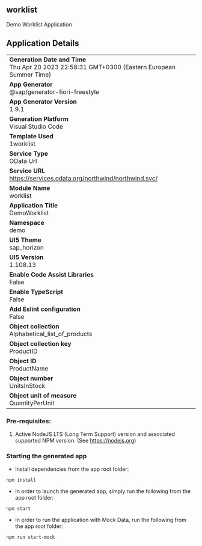 ## worklist

Demo Worklist Application

## Application Details
|               |
| ------------- |
|**Generation Date and Time**<br>Thu Apr 20 2023 22:58:31 GMT+0300 (Eastern European Summer Time)|
|**App Generator**<br>@sap/generator-fiori-freestyle|
|**App Generator Version**<br>1.9.1|
|**Generation Platform**<br>Visual Studio Code|
|**Template Used**<br>1worklist|
|**Service Type**<br>OData Url|
|**Service URL**<br>https://services.odata.org/northwind/northwind.svc/
|**Module Name**<br>worklist|
|**Application Title**<br>DemoWorklist|
|**Namespace**<br>demo|
|**UI5 Theme**<br>sap_horizon|
|**UI5 Version**<br>1.108.13|
|**Enable Code Assist Libraries**<br>False|
|**Enable TypeScript**<br>False|
|**Add Eslint configuration**<br>False|
|**Object collection**<br>Alphabetical_list_of_products|
|**Object collection key**<br>ProductID|
|**Object ID**<br>ProductName|
|**Object number**<br>UnitsInStock|
|**Object unit of measure**<br>QuantityPerUnit|

### Pre-requisites:

1. Active NodeJS LTS (Long Term Support) version and associated supported NPM version.  (See https://nodejs.org)


### Starting the generated app

-  Install dependencies from the app root folder:

```
npm install
```

-  In order to launch the generated app, simply run the following from the app root folder:

```
npm start
```

- In order to run the application with Mock Data, run the following from the app root folder:

```
npm run start-mock
```





